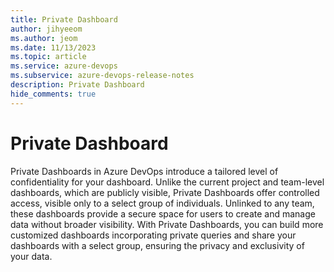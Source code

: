 ```yaml
---
title: Private Dashboard
author: jihyeeom
ms.author: jeom
ms.date: 11/13/2023
ms.topic: article
ms.service: azure-devops
ms.subservice: azure-devops-release-notes
description: Private Dashboard
hide_comments: true 
---
```


# Private Dashboard

Private Dashboards in Azure DevOps introduce a tailored level of confidentiality for your dashboard. Unlike the current project and team-level dashboards, which are publicly visible, Private Dashboards offer controlled access, visible only to a select group of individuals. Unlinked to any team, these dashboards provide a secure space for users to create and manage data without broader visibility. With Private Dashboards, you can build more customized dashboards incorporating private queries and share your dashboards with a select group, ensuring the privacy and exclusivity of your data. 
